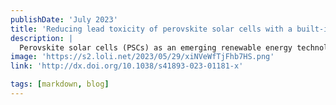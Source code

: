 ```yaml
---
publishDate: 'July 2023'
title: 'Reducing lead toxicity of perovskite solar cells with a built-in supramolecular complex'
description: |
  Perovskite solar cells (PSCs) as an emerging renewable energy technology are expected to play an important role in the transition to a sustainable future. However, lead toxicity of PSCs remains a major flaw hindering their large-scale implementation and compromising their sustainability, as lead is currently inevitable in making high-performance PSCs. Here we show that this can be addressed by embedding a cross-linking supramolecular complex composed of 2-hydroxypropyl β-cyclodextrin (HPβCD) and 1,2,3,4-butane tetracarboxylic acid (BTCA). The built-in HPβCD-BTCA complex can largely inhibit lead leakage from severely damaged PSCs, which retain 97% of the initial efficiency after 522 h dynamic water scouring, with only <14 ppb lead contamination in water. Toxicity evaluation implies that the chelation between HPβCD-BTCA complex and lead-bearing perovskites can also reduce the toxicity of lead-bearing PSCs to the comparable or even lower level than their lead-free counterparts. Moreover, the HPβCD-BTCA incorporation simultaneously improves the stability and reproducibility of PSCs. The proposed strategy paves a new avenue for sustainable PSCs and can move PSCs closer to commercial implementation.
image: 'https://s2.loli.net/2023/05/29/xiNVeWfTjFhb7HS.png'
link: 'http://dx.doi.org/10.1038/s41893-023-01181-x'

tags: [markdown, blog]
---
```

